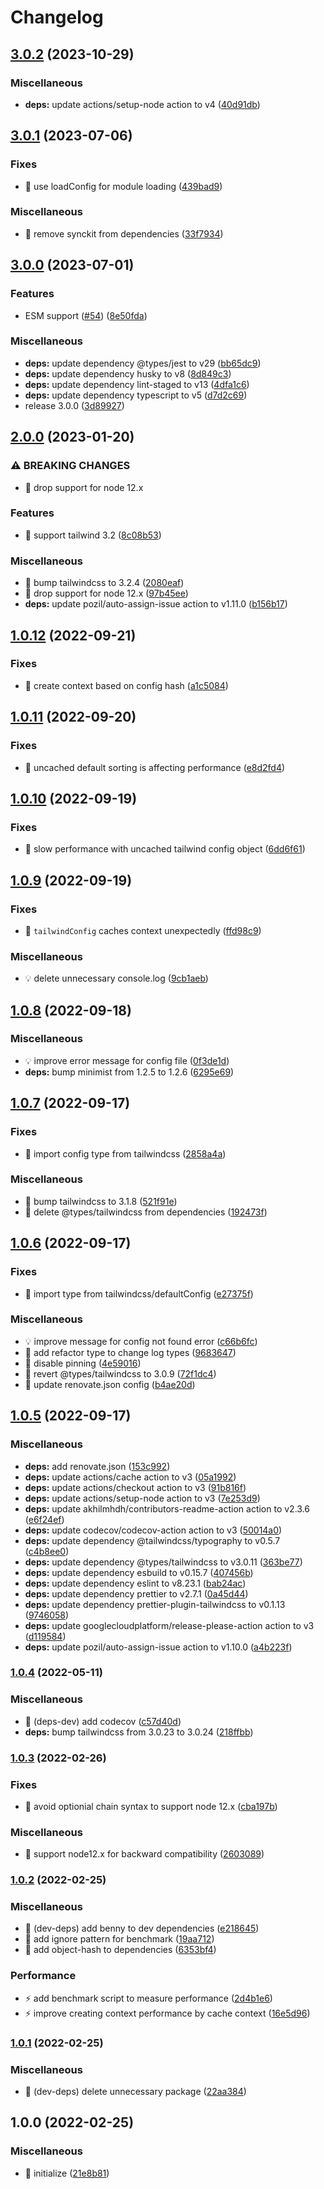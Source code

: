 # Changelog

## [3.0.2](https://github.com/shufo/tailwindcss-class-sorter/compare/v3.0.1...v3.0.2) (2023-10-29)


### Miscellaneous

* **deps:** update actions/setup-node action to v4 ([40d91db](https://github.com/shufo/tailwindcss-class-sorter/commit/40d91dbd9073d360b6da25bbabb3a0bfc95ef296))

## [3.0.1](https://github.com/shufo/tailwindcss-class-sorter/compare/v3.0.0...v3.0.1) (2023-07-06)


### Fixes

* 🐛 use loadConfig for module loading ([439bad9](https://github.com/shufo/tailwindcss-class-sorter/commit/439bad91c6f894334e7542755bb83f2f30e6cf53))


### Miscellaneous

* 🤖 remove synckit from dependencies ([33f7934](https://github.com/shufo/tailwindcss-class-sorter/commit/33f7934ea907637d80b5f24ac1151f628b56f681))

## [3.0.0](https://github.com/shufo/tailwindcss-class-sorter/compare/v2.0.0...v3.0.0) (2023-07-01)


### Features

* ESM support ([#54](https://github.com/shufo/tailwindcss-class-sorter/issues/54)) ([8e50fda](https://github.com/shufo/tailwindcss-class-sorter/commit/8e50fda3556465c90f4fc1770e2869e348850d26))


### Miscellaneous

* **deps:** update dependency @types/jest to v29 ([bb65dc9](https://github.com/shufo/tailwindcss-class-sorter/commit/bb65dc92c0a3f3bb4350bc8c9c95620ea77290e2))
* **deps:** update dependency husky to v8 ([8d849c3](https://github.com/shufo/tailwindcss-class-sorter/commit/8d849c365275f4307e978aee82674bf229c1b876))
* **deps:** update dependency lint-staged to v13 ([4dfa1c6](https://github.com/shufo/tailwindcss-class-sorter/commit/4dfa1c689ce19da173c90fbe5701bfa9b289ef66))
* **deps:** update dependency typescript to v5 ([d7d2c69](https://github.com/shufo/tailwindcss-class-sorter/commit/d7d2c6966d602f7bfa09304705e56fbe6cac1385))
* release 3.0.0 ([3d89927](https://github.com/shufo/tailwindcss-class-sorter/commit/3d89927b645ecd2bbc0705360a6aa8c83458034b))

## [2.0.0](https://github.com/shufo/tailwindcss-class-sorter/compare/v1.0.12...v2.0.0) (2023-01-20)


### ⚠ BREAKING CHANGES

* 🧨 drop support for node 12.x

### Features

* 🎸 support tailwind 3.2 ([8c08b53](https://github.com/shufo/tailwindcss-class-sorter/commit/8c08b53727a8ad32ca1bc7ff86b538107d24d27f))


### Miscellaneous

* 🤖 bump tailwindcss to 3.2.4 ([2080eaf](https://github.com/shufo/tailwindcss-class-sorter/commit/2080eaf78ca24f71f3cef6003248e036fd50fd08))
* 🤖 drop support for node 12.x ([97b45ee](https://github.com/shufo/tailwindcss-class-sorter/commit/97b45ee21ee6021560bec7b278859bc90807e3fb))
* **deps:** update pozil/auto-assign-issue action to v1.11.0 ([b156b17](https://github.com/shufo/tailwindcss-class-sorter/commit/b156b170d1a45c1f4bbbc42c7dcedcd48fbb5fd1))

## [1.0.12](https://github.com/shufo/tailwindcss-class-sorter/compare/v1.0.11...v1.0.12) (2022-09-21)


### Fixes

* 🐛 create context based on config hash ([a1c5084](https://github.com/shufo/tailwindcss-class-sorter/commit/a1c50844e1938b491eec5ed19fff9e8d3a072bba))

## [1.0.11](https://github.com/shufo/tailwindcss-class-sorter/compare/v1.0.10...v1.0.11) (2022-09-20)


### Fixes

* 🐛 uncached default sorting is affecting performance ([e8d2fd4](https://github.com/shufo/tailwindcss-class-sorter/commit/e8d2fd42b681fdbc9ce0b110e8faeb4195eb01ae))

## [1.0.10](https://github.com/shufo/tailwindcss-class-sorter/compare/v1.0.9...v1.0.10) (2022-09-19)


### Fixes

* 🐛 slow performance with uncached tailwind config object ([6dd6f61](https://github.com/shufo/tailwindcss-class-sorter/commit/6dd6f6113816c7fbfd8474a56087ddd5ccc6ea88))

## [1.0.9](https://github.com/shufo/tailwindcss-class-sorter/compare/v1.0.8...v1.0.9) (2022-09-19)


### Fixes

* 🐛 `tailwindConfig` caches context unexpectedly ([ffd98c9](https://github.com/shufo/tailwindcss-class-sorter/commit/ffd98c94328bd74120e12a74a8a82c4197d907e8))


### Miscellaneous

* 💡 delete unnecessary console.log ([9cb1aeb](https://github.com/shufo/tailwindcss-class-sorter/commit/9cb1aeb9bf3ccc316c14f426421bb4f2d3265ce7))

## [1.0.8](https://github.com/shufo/tailwindcss-class-sorter/compare/v1.0.7...v1.0.8) (2022-09-18)


### Miscellaneous

* 💡 improve error message for config file ([0f3de1d](https://github.com/shufo/tailwindcss-class-sorter/commit/0f3de1dbf77214730cf9febdfc022f0f8430f81a))
* **deps:** bump minimist from 1.2.5 to 1.2.6 ([6295e69](https://github.com/shufo/tailwindcss-class-sorter/commit/6295e694e870b7c525048559a81a4452a9aa1023))

## [1.0.7](https://github.com/shufo/tailwindcss-class-sorter/compare/v1.0.6...v1.0.7) (2022-09-17)


### Fixes

* 🐛 import config type from tailwindcss ([2858a4a](https://github.com/shufo/tailwindcss-class-sorter/commit/2858a4a71441d5b999ab83f32925a275c7699393))


### Miscellaneous

* 🤖 bump tailwindcss to 3.1.8 ([521f91e](https://github.com/shufo/tailwindcss-class-sorter/commit/521f91ebf033263712359db3b539f4d14b974282))
* 🤖 delete @types/tailwindcss from dependencies ([192473f](https://github.com/shufo/tailwindcss-class-sorter/commit/192473f2a0cbfbed6224b138143d6372670cc94b))

## [1.0.6](https://github.com/shufo/tailwindcss-class-sorter/compare/v1.0.5...v1.0.6) (2022-09-17)


### Fixes

* 🐛 import type from tailwindcss/defaultConfig ([e27375f](https://github.com/shufo/tailwindcss-class-sorter/commit/e27375fe8b8bf3d2a94987791fdebae738a86f8e))


### Miscellaneous

* 💡 improve message for config not found error ([c66b6fc](https://github.com/shufo/tailwindcss-class-sorter/commit/c66b6fc3fdd125fa0679f187ecac8d2e9f528c08))
* 🤖 add refactor type to change log types ([9683647](https://github.com/shufo/tailwindcss-class-sorter/commit/96836474b88e7454cb7927eef8b13fa871fe1179))
* 🤖 disable pinning ([4e59016](https://github.com/shufo/tailwindcss-class-sorter/commit/4e5901680121629893715c0c6029093801ce7b5c))
* 🤖 revert @types/tailwindcss to 3.0.9 ([72f1dc4](https://github.com/shufo/tailwindcss-class-sorter/commit/72f1dc454129bf347e344a2a113f3cbbdf7cb588))
* 🤖 update renovate.json config ([b4ae20d](https://github.com/shufo/tailwindcss-class-sorter/commit/b4ae20db17ba8ac41de1fd01bc173020cf7457e7))

## [1.0.5](https://github.com/shufo/tailwindcss-class-sorter/compare/v1.0.4...v1.0.5) (2022-09-17)


### Miscellaneous

* **deps:** add renovate.json ([153c992](https://github.com/shufo/tailwindcss-class-sorter/commit/153c9926362d1308deb747ec8ade4c605fa00601))
* **deps:** update actions/cache action to v3 ([05a1992](https://github.com/shufo/tailwindcss-class-sorter/commit/05a19928451aca5b73edad77f0c9ad943334f980))
* **deps:** update actions/checkout action to v3 ([91b816f](https://github.com/shufo/tailwindcss-class-sorter/commit/91b816f060418f3c7448aff5766748200684770a))
* **deps:** update actions/setup-node action to v3 ([7e253d9](https://github.com/shufo/tailwindcss-class-sorter/commit/7e253d9fc28bb9a28d47ed1b6ec63556883e985b))
* **deps:** update akhilmhdh/contributors-readme-action action to v2.3.6 ([e6f24ef](https://github.com/shufo/tailwindcss-class-sorter/commit/e6f24ef7564e11636b06671950872f5c81bb88d7))
* **deps:** update codecov/codecov-action action to v3 ([50014a0](https://github.com/shufo/tailwindcss-class-sorter/commit/50014a0612771e8924f36015e87678722f6c3cbd))
* **deps:** update dependency @tailwindcss/typography to v0.5.7 ([c4b8ee0](https://github.com/shufo/tailwindcss-class-sorter/commit/c4b8ee016f39d9b8f912841538df5be12fd8cbb2))
* **deps:** update dependency @types/tailwindcss to v3.0.11 ([363be77](https://github.com/shufo/tailwindcss-class-sorter/commit/363be7725124a1f90e4a3bbba8ae4cc4b7f638aa))
* **deps:** update dependency esbuild to v0.15.7 ([407456b](https://github.com/shufo/tailwindcss-class-sorter/commit/407456b446ac8c8ec28882824b8cf0f29c19853e))
* **deps:** update dependency eslint to v8.23.1 ([bab24ac](https://github.com/shufo/tailwindcss-class-sorter/commit/bab24ac68df05cc572b277a253829d4dce1a9ad2))
* **deps:** update dependency prettier to v2.7.1 ([0a45d44](https://github.com/shufo/tailwindcss-class-sorter/commit/0a45d44b4a28630f5c1bab8b5da46a1f86fc5437))
* **deps:** update dependency prettier-plugin-tailwindcss to v0.1.13 ([9746058](https://github.com/shufo/tailwindcss-class-sorter/commit/9746058ca6b36bca4abe58bacbae1527cc1ce25c))
* **deps:** update googlecloudplatform/release-please-action action to v3 ([d119584](https://github.com/shufo/tailwindcss-class-sorter/commit/d1195849e2ce5ceee957521645c9d62c79e1796a))
* **deps:** update pozil/auto-assign-issue action to v1.10.0 ([a4b223f](https://github.com/shufo/tailwindcss-class-sorter/commit/a4b223ff947bc308c0cbbc7b8fab1e4d17acffe4))

### [1.0.4](https://www.github.com/shufo/tailwindcss-class-sorter/compare/v1.0.3...v1.0.4) (2022-05-11)


### Miscellaneous

* 🤖 (deps-dev) add codecov ([c57d40d](https://www.github.com/shufo/tailwindcss-class-sorter/commit/c57d40d966d358b26043b0a0c0fa94e359be2f8a))
* **deps:** bump tailwindcss from 3.0.23 to 3.0.24 ([218ffbb](https://www.github.com/shufo/tailwindcss-class-sorter/commit/218ffbbcd876c2549906c0af73c82e6457df18b4))

### [1.0.3](https://www.github.com/shufo/tailwindcss-class-sorter/compare/v1.0.2...v1.0.3) (2022-02-26)


### Fixes

* 🐛 avoid optionial chain syntax to support node 12.x ([cba197b](https://www.github.com/shufo/tailwindcss-class-sorter/commit/cba197be923159e55ad9a3cca978d3c93363f0de))


### Miscellaneous

* 🤖 support node12.x for backward compatibility ([2603089](https://www.github.com/shufo/tailwindcss-class-sorter/commit/2603089ec7a1262330eb98c19308a4e5a6642352))

### [1.0.2](https://www.github.com/shufo/tailwindcss-class-sorter/compare/v1.0.1...v1.0.2) (2022-02-25)


### Miscellaneous

* 🤖 (dev-deps) add benny to dev dependencies ([e218645](https://www.github.com/shufo/tailwindcss-class-sorter/commit/e218645f5a404c2cd53acf74b43a831cdf8e52ac))
* 🤖 add ignore pattern for benchmark ([19aa712](https://www.github.com/shufo/tailwindcss-class-sorter/commit/19aa712765d9fb01b8cdcfe7a6c1c0b75e4bcc47))
* 🤖 add object-hash to dependencies ([6353bf4](https://www.github.com/shufo/tailwindcss-class-sorter/commit/6353bf4b979351eec2214a58741dcc04b46766ea))


### Performance

* ⚡️ add benchmark script to measure performance ([2d4b1e6](https://www.github.com/shufo/tailwindcss-class-sorter/commit/2d4b1e6df1bb7ec415791f5860ae90f5cb908a85))
* ⚡️ improve creating context performance by cache context ([16e5d96](https://www.github.com/shufo/tailwindcss-class-sorter/commit/16e5d964bd3a2108e1d84db9b34bf47d16282f35))

### [1.0.1](https://www.github.com/shufo/tailwindcss-class-sorter/compare/v1.0.0...v1.0.1) (2022-02-25)


### Miscellaneous

* 🤖 (dev-deps) delete unnecessary package ([22aa384](https://www.github.com/shufo/tailwindcss-class-sorter/commit/22aa3841d73b55282e79b23ccd6abf647ffced6c))

## 1.0.0 (2022-02-25)


### Miscellaneous

* 🚀 initialize ([21e8b81](https://www.github.com/shufo/tailwindcss-class-sorter/commit/21e8b810e1fa617fbd4246785cedb840a7b771df))
